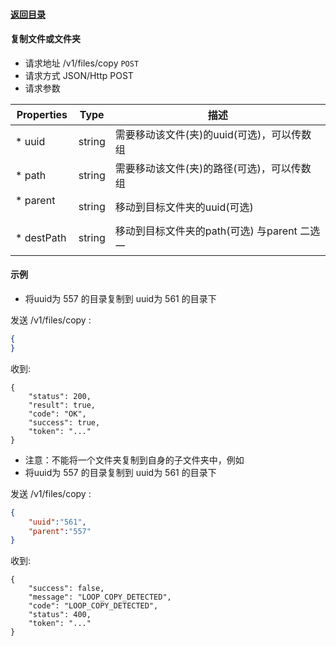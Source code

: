 #### [返回目录](../../)

#### 复制文件或文件夹

* 请求地址 /v1/files/copy ```POST```
* 请求方式 JSON/Http POST
* 请求参数

| Properties     |  Type  | 描述                                                  |
|----------------|--------|------------------------------------------------------|
| * uuid         | string | 需要移动该文件(夹)的uuid(可选)，可以传数组                  |
| * path         | string | 需要移动该文件(夹)的路径(可选)，可以传数组                  |
| * parent       | string | 移动到目标文件夹的uuid(可选)                             |
| * destPath     | string | 移动到目标文件夹的path(可选)     与parent 二选一           |



#### 示例

* 将uuid为 557 的目录复制到 uuid为 561 的目录下

发送 /v1/files/copy :
```json
{
}
```
收到:
```
{
    "status": 200,
    "result": true,
    "code": "OK",
    "success": true,
    "token": "..."
}
```

* 注意：不能将一个文件夹复制到自身的子文件夹中，例如
* 将uuid为 557 的目录复制到 uuid为 561 的目录下

发送 /v1/files/copy :
```json
{
	"uuid":"561",
	"parent":"557"
}
```
收到:
```
{
    "success": false,
    "message": "LOOP_COPY_DETECTED",
    "code": "LOOP_COPY_DETECTED",
    "status": 400,
    "token": "..."
}
```

